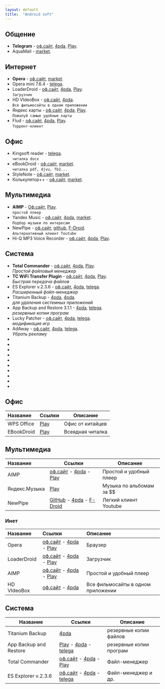 ```yaml
---
layout: default
title:  "Android soft"
---
```


## Общение
* **Telegram** - 
[оф.сайт](http://t.me),
[4pda](#),
[Play](#).  
* AquaMail - 
[market](http://t.me).  


## Интернет
* **Opera** - 
[оф.сайт](http://opera.com),
[market](#).
* Opera mini 7.6.4 - 
[telega](http://t.me).
* LoaderDroid - 
[оф.сайт](#),
[4pda](#),
[Play](#).  
`Загрузчик`
* HD VIdeoBox - 
[оф.сайт](#),
[4pda](#).  
`Все фильмосайты в одном приложении`
* Яндекс карты - 
[оф.сайт](#),
[4pda](#),
[Play](#).  
`Пожалуй самые удобные карты`
* Flud - 
[оф.сайт](#),
[4pda](#),
[Play](#).  
`Торрент-клиент`


## Офис
* Kingsoft reader - 
[telega](http://t.me).  
`читалка docx`
* eBookDroid - 
[оф.сайт](http://opera.com),
[market](#).  
`читалка pdf, djvu, fb2...`
* StyleNote - 
[оф.сайт](http://nullium.com),
[market](#).  
* Колькулятор++ - 
[оф.сайт](http://nullium.com),
[market](#).  


## Мультимедиа
* **AIMP** - 
[Оф.сайт](#), 
[Play](#).  
`простой плеер`
* Yandex Music - 
[оф.сайт](#),
[4pda](#),
[market](#).  
`Подбор музыки по интересам`
* NewPipe - 
[оф.сайт](#),
[github](#),
[F-Droid](#).  
`Альтернативный клиент Toutube`
* Hi-Q MP3 Voice Recorder - 
[оф.сайт](#),
[4pda](#),
[Play](#). 


## Система 

* **Total Commander** - 
[оф.сайт](#),
[4pda](#),
[Play](#).  
*Простой файловый менеджер*
* **TC WiFi Transfer Plugin**  - 
[оф.сайт](#),
[4pda](#),
[Play](#).  
*Быстрая передача файлов*
* ES Explorer v.2.3.6 - 
[оф.сайт](#),
[4pda](#),
[telega](#).  
*Расширенный файл-менеджер*
* Titanium Backup - 
[4pda](#),
[4pda](#).  
*для удаления системных приложений*
* App Backup and Restore 3.1.1 - 
[4pda](#),
[telega](#).  
*резервные копии програм*
*  Lucky Patcher - 
[оф.сайт](#),
[4pda](#),
[telega](#).  
*модификация игр*
*  AdAway - 
[оф.сайт](#),
[4pda](#),
[telega](#).  
*Убрать рекламу*
*  
*  
*  
*  
*  
*  
*  
*  
*  
*  






## Офис

**Название** | **Ссылки** | **Описание**	
:--- | --- | ---
WPS Office | [Play](#) | Офис от китайцев 
EBookDroid | [Play](#) | Всеядная читалка 


## Мультимедиа

**Название** | **Ссылки** | **Описание**  
:--- |--- | ---
AIMP | [оф.сайт](#) - [4pda](#) - [Play](#) | Простой и удобный плеер
Яндекс.Музыка | [Play](#) | Музыка по альбомам за $$
NewPipe | [GitHub](#) - [4pda](#) - [F-Droid](#) | Легкий клиент Youtube


### Инет

| **Название** | **Ссылки** | **Описание** |
| :--- | :--- | :---
| Opera | [оф.сайт](#) - [4pda](#) - [Play](#) | Браузер |
| LoaderDroid | [оф.сайт](#) - [4pda](#) - [Play](#) | Загрузчик |
| AIMP | [оф.сайт](#) - [4pda](#) - [Play](#) | Простой и удобный плеер |
| HD VIdeoBox | [оф.сайт](#) - [4pda](#) | Все фильмосайты в одном приложении |

## Система

**Название** | **Ссылки** | **Описание**
------------ | ---------- | ------------
Titanium Backup | [4pda](#) | резервные копии файлов
App Backup and Restore | [Play](#) - [4pda](#) - [telega](#) | резервные копии програм
Total Commander | [оф.сайт](#) - [4pda](#) - [Play](#) | Файл-менеджер
ES Explorer v.2.3.6  | [оф.сайт](#) - [4pda](#) - [telega](#) | Файл-менеджер и др.







<script>
function nnm(name){
window.open("http://nnmclub.to/forum/tracker.php?nm="+name);
window.open("http://nnmclub.to/forum/tracker.php?nm="+name);
}
</script>
